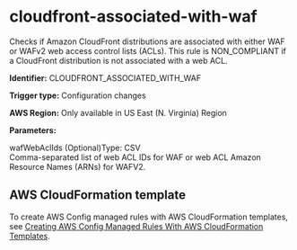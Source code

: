 # cloudfront\-associated\-with\-waf<a name="cloudfront-associated-with-waf"></a>

Checks if Amazon CloudFront distributions are associated with either WAF or WAFv2 web access control lists \(ACLs\)\. This rule is NON\_COMPLIANT if a CloudFront distribution is not associated with a web ACL\. 

**Identifier:** CLOUDFRONT\_ASSOCIATED\_WITH\_WAF

**Trigger type:** Configuration changes

**AWS Region:** Only available in US East \(N\. Virginia\) Region

**Parameters:**

wafWebAclIds \(Optional\)Type: CSV  
Comma\-separated list of web ACL IDs for WAF or web ACL Amazon Resource Names \(ARNs\) for WAFV2\.

## AWS CloudFormation template<a name="w29aac11c33c17b7c53c15"></a>

To create AWS Config managed rules with AWS CloudFormation templates, see [Creating AWS Config Managed Rules With AWS CloudFormation Templates](aws-config-managed-rules-cloudformation-templates.md)\.